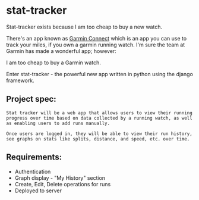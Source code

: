 # stat-tracker

Stat-tracker exists because I am too cheap to buy a new watch.

There's an app known as [Garmin Connect](https://connect.garmin.com/) which is an app you can use to track your miles, if you own a garmin running watch. I'm sure the team at Garmin has made a wonderful app; however: 

I am too cheap to buy a Garmin watch.

Enter stat-tracker - the powerful new app written in python using the django framework.

## Project spec:

```
Stat tracker will be a web app that allows users to view their running progress over time based on data collected by a running watch, as well as enabling users to add runs manually.

Once users are logged in, they will be able to view their run history, see graphs on stats like splits, distance, and speed, etc. over time.
```

## Requirements:

- Authentication
- Graph display - "My History" section
- Create, Edit, Delete operations for runs
- Deployed to server
